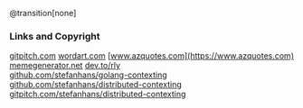 @transition[none]

### Links and Copyright
[gitpitch.com](https://gitpitch.com/)
[wordart.com](https://wordart.com/)
[www.azquotes.com](https://www.azquotes.com)
[memegenerator.net](https://memegenerator.net)
[dev.to/rly](https://dev.to/rly)
<br>
[github.com/stefanhans/golang-contexting](https://github.com/stefanhans/golang-contexting)
[github.com/stefanhans/distributed-contexting](https://github.com/stefanhans/distributed-contexting)
[gitpitch.com/stefanhans/distributed-contexting](https://gitpitch.com/stefanhans/distributed-contexting#/)
<br>
<i class="fa fa-copyright" style="font-size:24px"></i>


